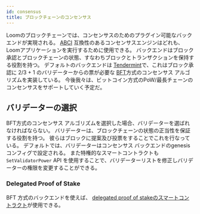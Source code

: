 ```yaml
---
id: consensus
title: ブロックチェーンのコンセンサス
---
```

Loomのブロックチェーンでは、コンセンサスのためのプラグイン可能なバックエンドが実現される。 [ABCI](https://github.com/tendermint/abci) 互換性のあるコンセンサスエンジンはどれも、Loomアプリケーションを実行するために使用できる。 バックエンドはブロック承認とブロックチェーンの状態、すなわちブロックとトランザクションを保持する役割を持つ。 デフォルトのバックエンドは [Tendermint](https://tendermint.com/)で、これはブロック承認に 2/3 + 1 のバリデーターからの票が必要な [BFT](https://en.wikipedia.org/wiki/Byzantine_fault_tolerance)方式のコンセンサス アルゴリズムを実装している。 今後我々は、ビットコイン方式のPoW/最長チェーンのコンセンサスをサポートしていく予定だ。

## バリデーターの選択

BFT方式のコンセンサス アルゴリズムを選択した場合、バリデーターを選ばれなければならない。 バリデーターは、ブロックチェーンの状態の正当性を保証する役割を持つ。 彼らはブロックに提案及び投票をすることでこれを行なっている。 デフォルトでは、バリデーターはコンセンサス バックエンドのgenesisコンフィグで設定される。 また特権的なスマートコントラクトも `SetValidatorPower` API を使用することで、バリデーターリストを修正しバリデーターの権限を変更することができる。

### Delegated Proof of Stake

BFT 方式のバックエンドを使えば、 [delegated proof of stakeのスマートコントラクト](delegated-proof-of-stake.html)が使用できる。